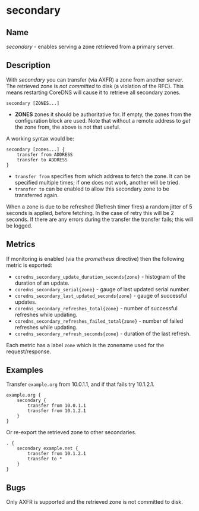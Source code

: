 # secondary

## Name

*secondary* - enables serving a zone retrieved from a primary server.

## Description

With *secondary* you can transfer (via AXFR) a zone from another server. The retrieved zone is
*not committed* to disk (a violation of the RFC). This means restarting CoreDNS will cause it to
 retrieve all secondary zones.

~~~
secondary [ZONES...]
~~~

* **ZONES** zones it should be authoritative for. If empty, the zones from the configuration block
    are used. Note that without a remote address to *get* the zone from, the above is not that useful.

A working syntax would be:

~~~
secondary [zones...] {
    transfer from ADDRESS
    transfer to ADDRESS
}
~~~

* `transfer from` specifies from which address to fetch the zone. It can be specified multiple times;
    if one does not work, another will be tried.
* `transfer to` can be enabled to allow this secondary zone to be transferred again.

When a zone is due to be refreshed (Refresh timer fires) a random jitter of 5 seconds is
applied, before fetching. In the case of retry this will be 2 seconds. If there are any errors
during the transfer the transfer fails; this will be logged.

## Metrics

If monitoring is enabled (via the *prometheus* directive) then the following metric is exported:

* `coredns_secondary_update_duration_seconds{zone}` - histogram of the duration of an update.
* `coredns_secondary_serial{zone}` - gauge of last updated serial number.
* `coredns_secondary_last_updated_seconds{zone}` - gauge of successful updates.
* `coredns_secondary_refreshes_total{zone}` - number of successful refreshes while updating.
* `coredns_secondary_refreshes_failed_total{zone}` - number of failed refreshes while updating.
* `coredns_secondary_refresh_seconds{zone}` - duration of the last refresh.

Each metric has a label `zone` which is the zonename used for the request/response.

## Examples

Transfer `example.org` from 10.0.1.1, and if that fails try 10.1.2.1.

~~~ corefile
example.org {
    secondary {
        transfer from 10.0.1.1
        transfer from 10.1.2.1
    }
}
~~~

Or re-export the retrieved zone to other secondaries.

~~~ corefile
. {
    secondary example.net {
        transfer from 10.1.2.1
        transfer to *
    }
}
~~~

## Bugs

Only AXFR is supported and the retrieved zone is not committed to disk.

